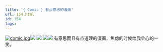 ```yaml
---
title: '{ Comic } 有点意思的漫画'
url: 154.html
id: 154
tags:
---
```


[![comic.jpg](http://cai13.info/blog_pic/2007/07/comic.jpg)](http://cai13.info/blog_pic/2007/07/comic.jpg "comic.jpg")![](http://blog.flashphp.org/blog/2/resource/e/download/_cid___1_Foxmail.gif) ![](http://blog.flashphp.org/blog/2/resource/e/download/_cid___2_Foxmail.gif) ![](http://blog.flashphp.org/blog/2/resource/e/download/_cid___3_Foxmail.gif)![](http://blog.flashphp.org/blog/2/resource/e/download/_cid___0_Foxmail.gif) 有意思而且有点道理的漫画，焦虑的时候给我会心的一笑。